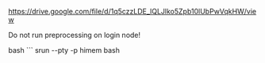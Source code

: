 https://drive.google.com/file/d/1q5czzLDE_lQLJlko5Zpb10lUbPwVqkHW/view

Do not run preprocessing on login node!

bash ```
srun --pty -p himem  bash
```